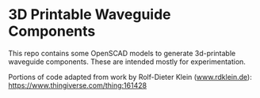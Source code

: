 3D Printable Waveguide Components
=================================

This repo contains some OpenSCAD models to generate 3d-printable waveguide
components. These are intended mostly for experimentation.

Portions of code adapted from work by Rolf-Dieter Klein (www.rdklein.de):
https://www.thingiverse.com/thing:161428

